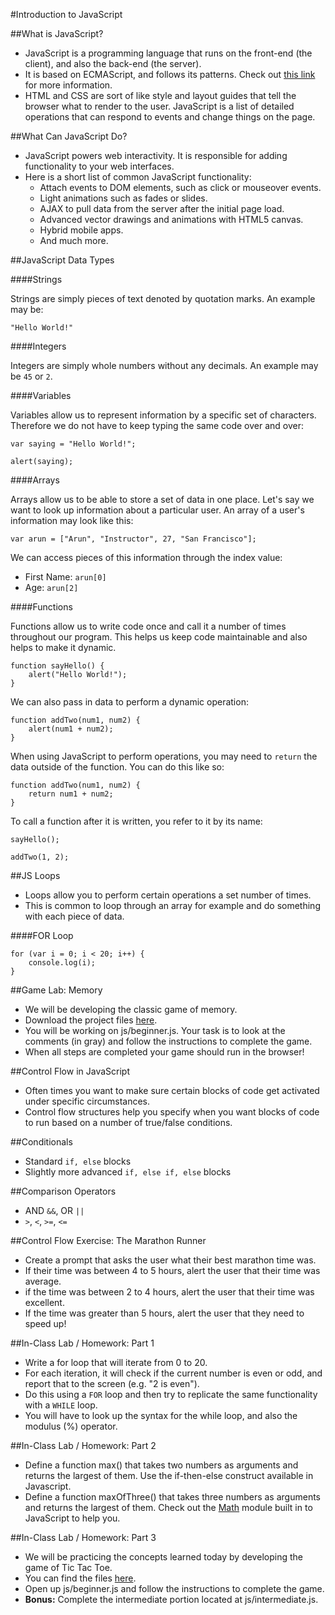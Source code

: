 #Introduction to JavaScript

##What is JavaScript?
- JavaScript is a programming language that runs on the front-end (the client), and also the back-end (the server).
- It is based on ECMAScript, and follows its patterns. Check out [this link](http://en.wikipedia.org/wiki/ECMAScript) for more information.
- HTML and CSS are sort of like style and layout guides that tell the browser what to render to the user. JavaScript is a list of detailed operations that can respond to events and change things on the page.

##What Can JavaScript Do?
- JavaScript powers web interactivity. It is responsible for adding functionality to your web interfaces.
- Here is a short list of common JavaScript functionality:
	- Attach events to DOM elements, such as click or mouseover events.
	- Light animations such as fades or slides.
	- AJAX to pull data from the server after the initial page load.
	- Advanced vector drawings and animations with HTML5 canvas.
	- Hybrid mobile apps.
	- And much more.

##JavaScript Data Types

####Strings

Strings are simply pieces of text denoted by quotation marks. An example may be:

```
"Hello World!"
```

####Integers

Integers are simply whole numbers without any decimals. An example may be `45` or `2`.

####Variables

Variables allow us to represent information by a specific set of characters. Therefore we do not have to keep typing the same code over and over:

```
var saying = "Hello World!";

alert(saying);
```

####Arrays

Arrays allow us to be able to store a set of data in one place. Let's say we want to look up information about a particular user. An array of a user's information may look like this:

```
var arun = ["Arun", "Instructor", 27, "San Francisco"];
```

We can access pieces of this information through the index value:

- First Name: `arun[0]`
- Age: `arun[2]`

####Functions

Functions allow us to write code once and call it a number of times throughout our program. This helps us keep code maintainable and also helps to make it dynamic.

```
function sayHello() {
	alert("Hello World!");
}
```

We can also pass in data to perform a dynamic operation:

```
function addTwo(num1, num2) {
	alert(num1 + num2);
}
```

When using JavaScript to perform operations, you may need to `return` the data outside of the function. You can do this like so:

```
function addTwo(num1, num2) {
	return num1 + num2;
}
```

To call a function after it is written, you refer to it by its name:

```
sayHello();

addTwo(1, 2);
```

##JS Loops
- Loops allow you to perform certain operations a set number of times.
- This is common to loop through an array for example and do something with each piece of data.

####FOR Loop

```
for (var i = 0; i < 20; i++) {
	console.log(i);
}
```

##Game Lab: Memory
- We will be developing the classic game of memory.
- Download the project files [here](https://github.com/arsood/Memory).
- You will be working on js/beginner.js. Your task is to look at the comments (in gray) and follow the instructions to complete the game.
- When all steps are completed your game should run in the browser!

##Control Flow in JavaScript
- Often times you want to make sure certain blocks of code get activated under specific circumstances.
- Control flow structures help you specify when you want blocks of code to run based on a number of true/false conditions.

##Conditionals

- Standard `if, else` blocks
- Slightly more advanced `if, else if, else` blocks

##Comparison Operators

- AND `&&`, OR `||`
- `>`, `<`, `>=`, `<=`

##Control Flow Exercise: The Marathon Runner
- Create a prompt that asks the user what their best marathon time was.
- If their time was between 4 to 5 hours, alert the user that their time was average.
- if the time was between 2 to 4 hours, alert the user that their time was excellent.
- If the time was greater than 5 hours, alert the user that they need to speed up!

##In-Class Lab / Homework: Part 1 
- Write a for loop that will iterate from 0 to 20. 
- For each iteration, it will check if the current number is even or odd, and report that to the screen (e.g. "2 is even").
- Do this using a `FOR` loop and then try to replicate the same functionality with a `WHILE` loop.
- You will have to look up the syntax for the while loop, and also the modulus (%) operator.

##In-Class Lab / Homework: Part 2
- Define a function max() that takes two numbers as arguments and returns the largest of them. Use the if-then-else construct available in Javascript.
- Define a function maxOfThree() that takes three numbers as arguments and returns the largest of them. Check out the [Math](https://developer.mozilla.org/en-US/docs/Web/JavaScript/Reference/Global_Objects/Math) module built in to JavaScript to help you.

##In-Class Lab / Homework: Part 3
- We will be practicing the concepts learned today by developing the game of Tic Tac Toe.
- You can find the files [here](https://github.com/arsood/TicTacToe).
- Open up js/beginner.js and follow the instructions to complete the game.
- **Bonus:** Complete the intermediate portion located at js/intermediate.js.